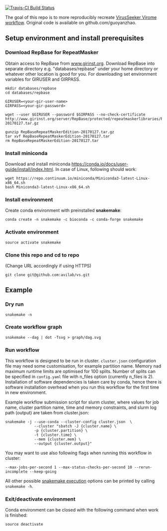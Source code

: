 
[![Travis-CI Build Status](https://travis-ci.org/<USERNAME>/<REPO>.svg?branch=master)](https://travis-ci.org/<USERNAME>/<REPO>)

The goal of this repo is to more reproducibly recreate [VirusSeeker Virome workflow](https://www.ncbi.nlm.nih.gov/pmc/articles/PMC5326578/). Original code is available on github.com/guoyanzhao.


## Setup environment and install prerequisites

### Download RepBase for RepeatMasker

Obtain access to RepBase from www.girinst.org. 
Download RepBase into separate directory e.g. "databases/repbase" under your home directory or whatever other location is good for you. 
For downloading set environment variables for GIRUSER and GIRPASS. 
```
mkdir databases/repbase
cd databases/repbase

GIRUSER=<your-gir-user-name>
GIRPASS=<your-gir-password>

wget --user $GIRUSER --password $GIRPASS --no-check-certificate http://www.girinst.org/server/RepBase/protected/repeatmaskerlibraries/RepBaseRepeatMaskerEdition-20170127.tar.gz

gunzip RepBaseRepeatMaskerEdition-20170127.tar.gz
tar xvf RepBaseRepeatMaskerEdition-20170127.tar
rm RepBaseRepeatMaskerEdition-20170127.tar
```

### Install miniconda

Download and install miniconda https://conda.io/docs/user-guide/install/index.html.
In case of Linux, following should work:
```
wget https://repo.continuum.io/miniconda/Miniconda3-latest-Linux-x86_64.sh
bash Miniconda3-latest-Linux-x86_64.sh
```

### Install environment

Create conda environment with preinstalled **snakemake**:
```
conda create -n snakemake -c bioconda -c conda-forge snakemake
```

### Activate environment

```
source activate snakemake
```

### Clone this repo and cd to repo
(Change URL accordingly if using HTTPS)

```
git clone git@github.com:avilab/vs.git
```

## 


## Example

### Dry run

```
snakemake -n
```

### Create workflow graph

```
snakemake --dag | dot -Tsvg > graph/dag.svg
```

### Run workflow

This workflow is designed to be run in cluster. `cluster.json` configuration file may need some customisation, for example partition name. Memory nad maximum runtime limits are optimised for 100 splits. Number of splits can be specified in `config.yaml` file with n_files option (currently n_files is 2). Installation of software dependencies is taken care by conda, hence there is software installation overhead when you run this workflow for the first time in new environment. 

Example workflow submission script for slurm cluster, where values for job name, cluster partition name, time and memory constraints, and slurm log path (output) are taken from cluster.json: 
```
snakemake -j --use-conda --cluster-config cluster.json  \
             --cluster "sbatch -J {cluster.name} \
             -p {cluster.partition} \
             -t {cluster.time} \
             --mem {cluster.mem} \
             --output {cluster.output}"
```

You may want to use also following flags when running this workflow in cluster:
```
--max-jobs-per-second 1 --max-status-checks-per-second 10 --rerun-incomplete --keep-going
```

All other possible [snakemake execution](https://snakemake.readthedocs.io/en/stable/executable.html) options can be printed by calling `snakemake -h`.

### Exit/deactivate environment

Conda environment can be closed with the following command when work is finished:
```
source deactivate
```

